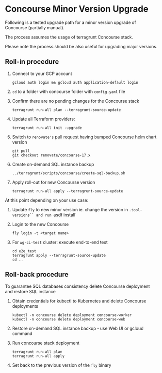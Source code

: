 # Concourse Minor Version Upgrade

Following is a tested upgrade path for a minor version upgrade of Concourse (partially manual).

The process assumes the usage of terragrunt Concourse stack.

Please note the process should be also useful for upgrading major versions.

## Roll-in procedure

1. Connect to your GCP account
   ```
   gcloud auth login && gcloud auth application-default login
   ```
2. `cd` to a folder with concourse folder with `config.yaml` file

3. Confirm there are no pending changes for the Concourse stack
    ```
    terragrunt run-all plan --terragrunt-source-update
    ```
4. Update all Terraform providers:
   ```
   terragrunt run-all init -upgrade
   ```
5. Switch to `renovate's` pull request having bumped Concourse helm chart version
   ```
   git pull
   git checkout renovate/concourse-17.x
   ```

6. Create on-demand SQL instance backup
   ```
   ../terragrunt/scripts/concourse/create-sql-backup.sh
   ```

7. Apply roll-out for new Concourse version
   ```
   terragrunt run-all apply --terragrunt-source-update
   ```

At this point depending on your use case:

1. Update `fly` to new minor version ie. change the version in `.tool-versions`` and run `asdf install`

2. Login to the new Concourse
   ```
   fly login -t <target name>

3. For `wg-ci-test` cluster: execute end-to-end test
   ```
   cd e2e_test
   terragrunt apply --terragrunt-source-update
   cd ..
   ```

## Roll-back procedure

To guarantee SQL databases consistency delete Concourse deployment and restore SQL instance

1. Obtain credentials for kubectl to Kubernetes and delete Concourse deployments
   ```
   kubectl -n concourse delete deployment concourse-worker
   kubectl -n concourse delete deployment concourse-web
   ```

2. Restore on-demand SQL instance backup - use Web UI or gcloud command

3. Run concourse stack deployment
   ```
   terragrunt run-all plan
   terragrunt run-all apply
   ```

4. Set back to the previous version of the `fly` binary
